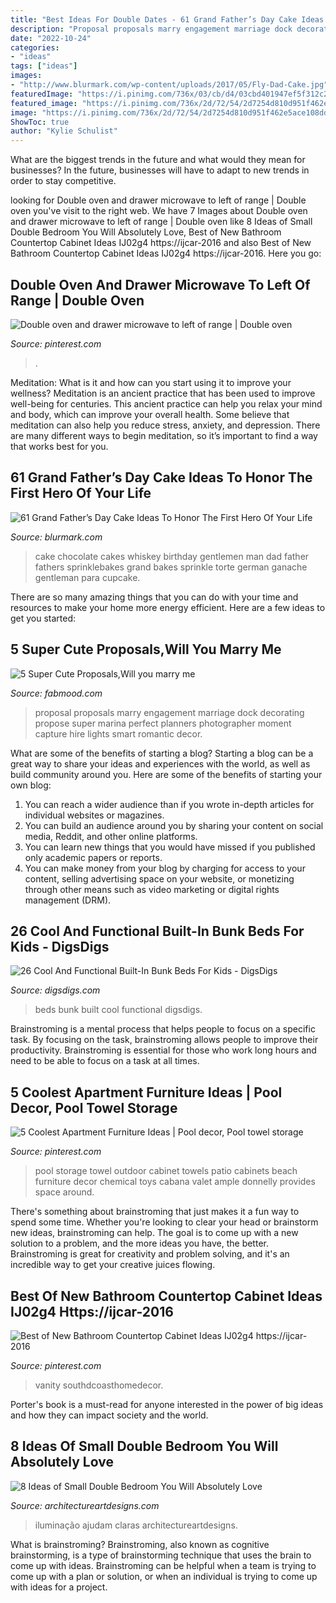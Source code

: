 ```yaml
---
title: "Best Ideas For Double Dates - 61 Grand Father’s Day Cake Ideas To Honor The First Hero Of Your Life"
description: "Proposal proposals marry engagement marriage dock decorating propose super marina perfect planners photographer moment capture hire lights smart romantic decor"
date: "2022-10-24"
categories:
- "ideas"
tags: ["ideas"]
images:
- "http://www.blurmark.com/wp-content/uploads/2017/05/Fly-Dad-Cake.jpg"
featuredImage: "https://i.pinimg.com/736x/03/cb/d4/03cbd401947ef5f312c286d74752561c.jpg"
featured_image: "https://i.pinimg.com/736x/2d/72/54/2d7254d810d951f462e5ace108ddf28b.jpg"
image: "https://i.pinimg.com/736x/2d/72/54/2d7254d810d951f462e5ace108ddf28b.jpg"
ShowToc: true
author: "Kylie Schulist"
---
```



What are the biggest trends in the future and what would they mean for businesses?
In the future, businesses will have to adapt to new trends in order to stay competitive.

	

		
looking for Double oven and drawer microwave to left of range | Double oven you've visit to the right web. We have 7 Images about Double oven and drawer microwave to left of range | Double oven like 8 Ideas of Small Double Bedroom You Will Absolutely Love, Best of New Bathroom Countertop Cabinet Ideas IJ02g4 https://ijcar-2016 and also Best of New Bathroom Countertop Cabinet Ideas IJ02g4 https://ijcar-2016. Here you go:
		
    
## Double Oven And Drawer Microwave To Left Of Range | Double Oven

<img loading=lazy src="https://i.pinimg.com/736x/01/6f/73/016f73a7cf664d0350b5b9eebac862cb.jpg" onerror="this.onerror=null;this.src='https://tse1.mm.bing.net/th?id=OIP.Rw2bkTV24XE5cd3w6OCs7AHaNK&amp;pid=15.1';" alt="Double oven and drawer microwave to left of range | Double oven">

_Source: pinterest.com_

>. 

	

Meditation: What is it and how can you start using it to improve your wellness?
Meditation is an ancient practice that has been used to improve well-being for centuries. This ancient practice can help you relax your mind and body, which can improve your overall health. Some believe that meditation can also help you reduce stress, anxiety, and depression. There are many different ways to begin meditation, so it’s important to find a way that works best for you.

    
## 61 Grand Father’s Day Cake Ideas To Honor The First Hero Of Your Life

<img loading=lazy src="http://www.blurmark.com/wp-content/uploads/2017/05/Fly-Dad-Cake.jpg" onerror="this.onerror=null;this.src='https://tse2.mm.bing.net/th?id=OIP.HOpBUg5FMI5xdsufMFGADwHaLH&amp;pid=15.1';" alt="61 Grand Father’s Day Cake Ideas To Honor The First Hero Of Your Life">

_Source: blurmark.com_

>cake chocolate cakes whiskey birthday gentlemen man dad father fathers sprinklebakes grand bakes sprinkle torte german ganache gentleman para cupcake. 

	

There are so many amazing things that you can do with your time and resources to make your home more energy efficient. Here are a few ideas to get you started:

    
## 5 Super Cute Proposals,Will You Marry Me

<img loading=lazy src="https://www.fabmood.com/wp-content/uploads/2014/08/marry-me4.jpg" onerror="this.onerror=null;this.src='https://tse3.mm.bing.net/th?id=OIP.lVTcVxeL9wKRYBZpEf1jWQHaKv&amp;pid=15.1';" alt="5 Super Cute Proposals,Will you marry me">

_Source: fabmood.com_

>proposal proposals marry engagement marriage dock decorating propose super marina perfect planners photographer moment capture hire lights smart romantic decor. 

	

What are some of the benefits of starting a blog?
Starting a blog can be a great way to share your ideas and experiences with the world, as well as build community around you. Here are some of the benefits of starting your own blog: 
1. You can reach a wider audience than if you wrote in-depth articles for individual websites or magazines. 
2. You can build an audience around you by sharing your content on social media, Reddit, and other online platforms. 
3. You can learn new things that you would have missed if you published only academic papers or reports. 
4. You can make money from your blog by charging for access to your content, selling advertising space on your website, or monetizing through other means such as video marketing or digital rights management (DRM).

    
## 26 Cool And Functional Built-In Bunk Beds For Kids - DigsDigs

<img loading=lazy src="https://www.digsdigs.com/photos/cool-and-functional-built-in-bunk-beds-for-kids-10.jpg" onerror="this.onerror=null;this.src='https://tse1.mm.bing.net/th?id=OIP.IG1BqXEPlIXYCSxZeexWMAHaJ4&amp;pid=15.1';" alt="26 Cool And Functional Built-In Bunk Beds For Kids - DigsDigs">

_Source: digsdigs.com_

>beds bunk built cool functional digsdigs. 

	

Brainstroming is a mental process that helps people to focus on a specific task. By focusing on the task, brainstroming allows people to improve their productivity. Brainstroming is essential for those who work long hours and need to be able to focus on a task at all times.

    
## 5 Coolest Apartment Furniture Ideas | Pool Decor, Pool Towel Storage

<img loading=lazy src="https://i.pinimg.com/736x/03/cb/d4/03cbd401947ef5f312c286d74752561c.jpg" onerror="this.onerror=null;this.src='https://tse3.mm.bing.net/th?id=OIP.D5n1sMA7GO8pQcV4GckQtAHaKq&amp;pid=15.1';" alt="5 Coolest Apartment Furniture Ideas | Pool decor, Pool towel storage">

_Source: pinterest.com_

>pool storage towel outdoor cabinet towels patio cabinets beach furniture decor chemical toys cabana valet ample donnelly provides space around. 

	

There's something about brainstroming that just makes it a fun way to spend some time. Whether you're looking to clear your head or brainstorm new ideas, brainstroming can help. The goal is to come up with a new solution to a problem, and the more ideas you have, the better. Brainstroming is great for creativity and problem solving, and it's an incredible way to get your creative juices flowing.

    
## Best Of New Bathroom Countertop Cabinet Ideas IJ02g4 Https://ijcar-2016

<img loading=lazy src="https://i.pinimg.com/736x/2d/72/54/2d7254d810d951f462e5ace108ddf28b.jpg" onerror="this.onerror=null;this.src='https://tse4.mm.bing.net/th?id=OIP.rV9SVqZRM3_0YLmN79iKrgHaLJ&amp;pid=15.1';" alt="Best of New Bathroom Countertop Cabinet Ideas IJ02g4 https://ijcar-2016">

_Source: pinterest.com_

>vanity southdcoasthomedecor. 

	

Porter's book is a must-read for anyone interested in the power of big ideas and how they can impact society and the world.

    
## 8 Ideas Of Small Double Bedroom You Will Absolutely Love

<img loading=lazy src="https://www.architectureartdesigns.com/wp-content/uploads/2020/07/6-3.jpg" onerror="this.onerror=null;this.src='https://tse4.mm.bing.net/th?id=OIP.Y7sL6UXKjKrGCJZ0b91oaAHaLj&amp;pid=15.1';" alt="8 Ideas of Small Double Bedroom You Will Absolutely Love">

_Source: architectureartdesigns.com_

>iluminação ajudam claras architectureartdesigns. 

	

What is brainstroming?
Brainstroming, also known as cognitive brainstorming, is a type of brainstorming technique that uses the brain to come up with ideas. Brainstroming can be helpful when a team is trying to come up with a plan or solution, or when an individual is trying to come up with ideas for a project.

